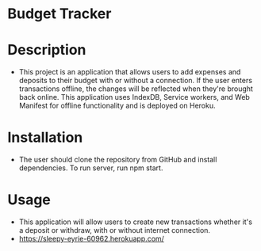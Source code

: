 # Budget Tracker 
# Description
* This project is an application that allows users to add expenses and deposits to their budget with or without a connection. If the user enters transactions offline, the changes will be reflected when they're brought back online. This application uses IndexDB, Service workers, and Web Manifest for offline functionality and is deployed on Heroku.
# Installation
* The user should clone the repository from GitHub and install dependencies. To run server, run npm start.
# Usage
* This application will allow users to create new transactions whether it's a deposit or withdraw, with or without internet connection.
* https://sleepy-eyrie-60962.herokuapp.com/

